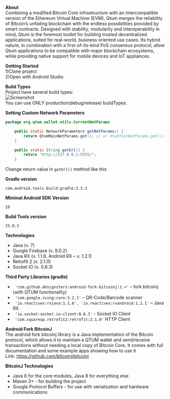 <b>About</b><br/>
Combining a modified Bitcoin Core infrastructure with an intercompatible version of the Ethereum Virtual Machine (EVM), Qtum merges the reliability of Bitcoin’s unfailing blockchain with the endless possibilities provided by smart contracts. 
Designed with stability, modularity and interoperability in mind, Qtum is the foremost toolkit for building trusted decentralized applications, suited for real-world, business oriented use cases. Its hybrid nature, in combination with a first-of-its-kind PoS consensus protocol, allow Qtum applications to be compatible with major blockchain ecosystems, while providing native support for mobile devices and IoT appliances.

<b>Getting Started</b><br/>
1)Clone project<br/>
2)Open with Android Studio

<b>Build Types</b><br/>
Project have several build types:<br/>
![Screenshot](http://www.picshare.ru/uploads/171130/vGf7v0LPBX.jpg)<br/>
You can use ONLY production(debug/release) buildTypes.

<b>Setting Custom Network Parameters</b><br/>
```java
package org.qtum.wallet.utils.CurrentNetParams

    public static NetworkParameters getNetParams() {
        return QtumMainNetParams.get(); // or QtumTestNetParams.get();
    }

	public static String getUrl() {
        return "http://127.0.0.1:5555/";
    }
```
Change return value in ```getUrl()``` method like this



<b>Gradle version</b><br/>
```
com.android.tools.build:gradle:2.3.3
```

<b>Minimal Android SDK Version</b><br/>
```
19
```

<b>Build Tools version</b><br/>
```
25.0.3
``` 

<b>Technologies</b><br/>
- Java (v. 7)
- Google Firebase (v. 9.0.2)
- Java RX (v. 1.1.6, Android RX – v. 1.2.1)
- Retrofit 2 (v. 2.1.0)
- Socket IO (v. 0.8.3)

<b>Third Party Libraries (gradle)</b><br/>
- ``` 'com.github.designsters:android-fork-bitcoinj:1.+'```  – fork bitcoinj (with QTUM functionality)
- ``` 'com.google.zxing:core:3.2.1'```  – QR-Code/Barcode scanner
- ``` 'io.reactivex:rxjava:1.1.6', 'io.reactivex:rxandroid:1.2.1'```  – Java RX
- ``` 'io.socket:socket.io-client:0.8.3'```  - Socket IO Client
- ``` 'com.squareup.retrofit2:retrofit:2.1.0'```  HTTP Client

<b>Android Fork BitcoinJ</b><br/>
The android fork bitcoinj library is a Java implementation of the Bitcoin protocol, which allows it to maintain a QTUM wallet and send/receive transactions without needing a local copy of Bitcoin Core. It comes with full documentation and some example apps showing how to use it<br/>
Link: https://github.com/bitcoinj/bitcoinj

<b>BitcoinJ Technologies</b><br/>
- Java 6 for the core modules, Java 8 for everything else
- Maven 3+ - for building the project
- Google Protocol Buffers - for use with serialization and hardware communications

